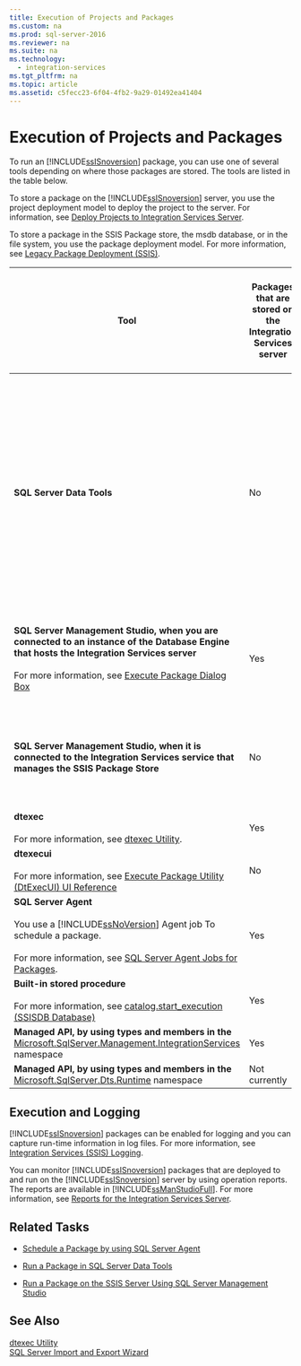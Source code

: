 ```yaml
---
title: Execution of Projects and Packages
ms.custom: na
ms.prod: sql-server-2016
ms.reviewer: na
ms.suite: na
ms.technology: 
  - integration-services
ms.tgt_pltfrm: na
ms.topic: article
ms.assetid: c5fecc23-6f04-4fb2-9a29-01492ea41404
---
```

# Execution of Projects and Packages
  To run an [!INCLUDE[ssISnoversion](../../Token\Other/ssISnoversion_md.md)] package, you can use one of several tools depending on where those packages are stored. The tools are listed in the table below.  
  
 To store a package on the [!INCLUDE[ssISnoversion](../../Token\Other/ssISnoversion_md.md)] server, you use the project deployment model to deploy the project to the server. For information, see [Deploy Projects to Integration Services Server](../../Topics\TopicNameNotContainA/Deploy-Projects-to-Integration-Services-Server.md).  
  
 To store a package in the SSIS Package store, the msdb database, or in the file system, you use the package deployment model. For more information, see [Legacy Package Deployment &#40;SSIS&#41;](../../Topics\TopicNameNotContainA/Legacy-Package-Deployment--SSIS-.md).  
  
|Tool|Packages that are stored on the Integration Services server|Packages that are stored in the SSIS Package Store or in the msdb database|Packages that are stored in the file system, outside of the location that is part of the SSIS Package Store|  
|----------|-----------------------------------------------------------------|--------------------------------------------------------------------------------|-----------------------------------------------------------------------------------------------------------------|  
|**SQL Server Data Tools**|No|No<br /><br /> However, you can add an existing package to a project from the [!INCLUDE[ssIS](../../Token\Other/ssIS_md.md)] Package Store, which includes the msdb database. Adding an existing package to the project in this manner makes a local copy of the package in the file system.|Yes|  
|**SQL Server Management Studio, when you are connected to an instance of the Database Engine that hosts the Integration Services server**<br /><br /> For more information, see [Execute Package Dialog Box](../../Topics\TopicNameNotContainA/Execute-Package-Dialog-Box.md)|Yes|No<br /><br /> However, you can import a package to the server from these locations.|No<br /><br /> However, you can import a package to the server from the file system.|  
|**SQL Server Management Studio, when it is connected to the Integration Services service that manages the SSIS Package Store**|No|Yes|No<br /><br /> However, you can import a package to the [!INCLUDE[ssIS](../../Token\Other/ssIS_md.md)] Package Store from the file system.|  
|**dtexec**<br /><br /> For more information, see [dtexec Utility](../../Topics\TopicNameNotContainA/dtexec-Utility.md).|Yes|Yes|Yes|  
|**dtexecui**<br /><br /> For more information, see [Execute Package Utility &#40;DtExecUI&#41; UI Reference](../../Topics\TopicNameNotContainA/Execute-Package-Utility--DtExecUI--UI-Reference.md)|No|Yes|Yes|  
|**SQL Server Agent**<br /><br /> You use a [!INCLUDE[ssNoVersion](../../Token\Other/ssNoVersion_md.md)] Agent job To schedule a package.<br /><br /> For more information, see [SQL Server Agent Jobs for Packages](../../Topics\TopicNameNotContainA/SQL-Server-Agent-Jobs-for-Packages.md).|Yes|Yes|Yes|  
|**Built\-in stored procedure**<br /><br /> For more information, see [catalog.start_execution &#40;SSISDB Database&#41;](../Topic/catalog.start_execution%20\(SSISDB%20Database\).md)|Yes|No|No|  
|**Managed API, by using types and members in the** [Microsoft.SqlServer.Management.IntegrationServices](assetId:///N:Microsoft.SqlServer.Management.IntegrationServices) namespace|Yes|No|No|  
|**Managed API, by using types and members in the** [Microsoft.SqlServer.Dts.Runtime](assetId:///N:Microsoft.SqlServer.Dts.Runtime) namespace|Not currently|Yes|Yes|  
  
## Execution and Logging  
 [!INCLUDE[ssISnoversion](../../Token\Other/ssISnoversion_md.md)] packages can be enabled for logging and you can capture run\-time information in log files. For more information, see [Integration Services &#40;SSIS&#41; Logging](../../Topics\TopicNameNotContainA/Integration-Services--SSIS--Logging.md).  
  
 You can monitor [!INCLUDE[ssISnoversion](../../Token\Other/ssISnoversion_md.md)] packages that are deployed to and run on the [!INCLUDE[ssISnoversion](../../Token\Other/ssISnoversion_md.md)] server by using operation reports. The reports are available in [!INCLUDE[ssManStudioFull](../../Token\Other/ssManStudioFull_md.md)]. For more information, see [Reports for the Integration Services Server](../../Topics\TopicNameNotContainA/Reports-for-the-Integration-Services-Server.md).  
  
## Related Tasks  
  
-   [Schedule a Package by using SQL Server Agent](../../Topics\TopicNameContainA/Schedule-a-Package-by-using-SQL-Server-Agent.md)  
  
-   [Run a Package in SQL Server Data Tools](../../Topics\TopicNameContainA/Run-a-Package-in-SQL-Server-Data-Tools.md)  
  
-   [Run a Package on the SSIS Server Using SQL Server Management Studio](../../Topics\TopicNameContainA/Run-a-Package-on-the-SSIS-Server-Using-SQL-Server-Management-Studio.md)  
  
## See Also  
 [dtexec Utility](../../Topics\TopicNameNotContainA/dtexec-Utility.md)   
 [SQL Server Import and Export Wizard](../../Topics\TopicNameNotContainA/SQL-Server-Import-and-Export-Wizard.md)  
  
  
